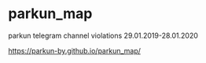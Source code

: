 # parkun_map
parkun telegram channel violations 29.01.2019-28.01.2020

https://parkun-by.github.io/parkun_map/
